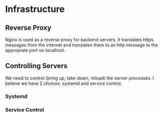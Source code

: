 # Infrastructure

## Reverse Proxy

Nginx is used as a reverse proxy for backend servers.  It translates https messages from the internet and translates them to an http message to the approprate port on localhost.

## Controlling Servers

We need to control (bring up, take down, reload) the server processes.  I believe we have 2 choices: systemd and service control.

### Systemd

### Service Control



